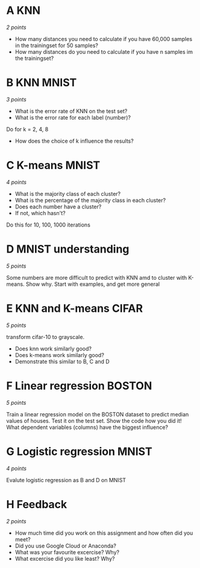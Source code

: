 
# A KNN
_2 points_

- How many distances you need to calculate if you have 60,000 samples in the trainingset for 50 samples? 
- How many distances do you need to calculate if you have n samples im the trainingset?

# B KNN MNIST
_3 points_

- What is the error rate of KNN on the test set?
- What is the error rate for each label (number)?

Do for k = 2, 4, 8

- How does the choice of k influence the results?

# C K-means MNIST
_4 points_

- What is the majority class of each cluster? 
- What is the percentage of the majority class in each cluster? 
- Does each number have a cluster?
- If not, which hasn't?

Do this for 10, 100, 1000 iterations

# D MNIST understanding
_5 points_

Some numbers are more difficult to predict with KNN amd to cluster with K-means. 
Show why. Start with examples, and get more general

# E KNN and K-means CIFAR
_5 points_

transform cifar-10 to grayscale. 

- Does knn work similarly good?
- Does k-means work similarly good?
- Demonstrate this similar to  B, C and D

# F Linear regression BOSTON
_5 points_

Train a linear regression model on the BOSTON dataset to predict median values of houses. Test it on the test set.
Show the code how you did it! What dependent variables (columns) have the biggest influence?

# G Logistic regression MNIST
_4 points_

Evalute logistic regression as B and D on MNIST

# H Feedback
_2 points_

* How much time did you work on this assignment and how often did you meet?
* Did you use Google Cloud or Anaconda?
* What was your favourite excercise? Why?
* What excercise did you like least? Why?





